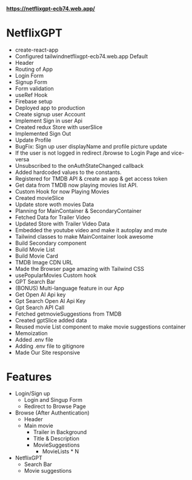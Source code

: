 #### https://netflixgpt-ecb74.web.app/



# NetflixGPT
 - create-react-app
 - Configured tailwindnetflixgpt-ecb74.web.app
Default
 - Header
 - Routing of App
 - Login Form
 - Signup Form
 - Form validation
 - useRef Hook
 - Firebase setup
 - Deployed app to production
 - Create signup user Account
 - Implement Sign in user Api
 - Created redux Store with userSlice
 - Implemented Sign Out
 - Update Profile
 - BugFix: Sign up user displayName and profile picture update
 - If the user is not logged in redirect /browse to Login Page and vice-versa
 - Unsubscribed to the onAuthStateChanged callback
 - Added hardcoded values to the constants.
 - Registered for TMDB API & create an app & get access token
 - Get data from TMDB now playing movies list API.
 - Custom Hook for now Playing Movies
 - Created movieSlice
 - Update store woth movies Data
 - Planning for MainContainer & SecondaryContainer
 - Fetched Data for Trailer Video
 - Updated Store with Trailer Video Data
 - Embedded the youtube video and make it autoplay and mute
 - Tailwind classes to make MainContainer look awesome
 - Build Secondary component
 - Build Movie List
 - Build Movie Card
 - TMDB Image CDN URL
 - Made the Browser page amazing with Tailwind CSS 
 - usePopularMovies Custom hook
 - GPT Search Bar
 - (BONUS) Multi-language feature in our App
 - Get Open AI Api key
 - Gpt Search Open AI Api Key
 - Gpt Search API Call
 - Fetched getmovieSuggestions from TMDB
 - Created gptSlice added data
 - Reused movie List component to make movie suggestions container
 - Memoization
 - Added .env file
 - Adding .env file to gitignore
 - Made Our Site responsive
# Features
- Login/Sign up
    - Login and Singup Form
    - Redirect to Browse Page
- Browse (After Authentication)
    - Header
    - Main movie
      - Trailer in Background
      - Title & Description
      - MovieSuggestions
         - MovieLists * N
- NetflixGPT
    - Search Bar
    - Movie suggestions      